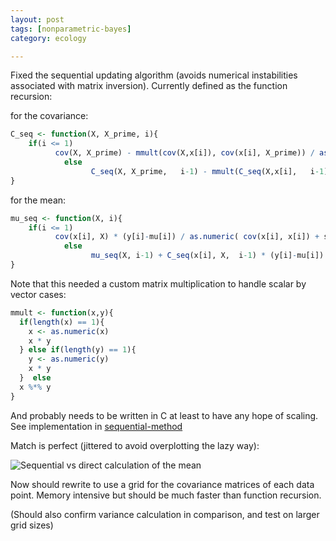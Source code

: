 ```yaml
---
layout: post
tags: [nonparametric-bayes]
category: ecology

---
```



Fixed the sequential updating algorithm (avoids numerical instabilities associated with matrix inversion).  Currently defined as the function recursion:

for the covariance:

```r
C_seq <- function(X, X_prime, i){
    if(i <= 1)
          cov(X, X_prime) - mmult(cov(X,x[i]), cov(x[i], X_prime)) / as.numeric( cov(x[i], x[i]) + sigma_n^2)
            else
                  C_seq(X, X_prime,   i-1) - mmult(C_seq(X,x[i],   i-1), C_seq(x[i], X_prime,   i-1)) / as.numeric( C_seq(x[i], x[i],   i-1)  + sigma_n^2  )
}
```

for the mean:

```r
mu_seq <- function(X, i){
    if(i <= 1)
          cov(x[i], X) * (y[i]-mu[i]) / as.numeric( cov(x[i], x[i]) + sigma_n^2)
            else
                  mu_seq(X, i-1) + C_seq(x[i], X,  i-1) * (y[i]-mu[i]) / as.numeric( C_seq(x[i], x[i], i-1)  + sigma_n^2 )
}
```


Note that this needed a custom matrix multiplication to handle scalar by vector cases:

```r
mmult <- function(x,y){
  if(length(x) == 1){
    x <- as.numeric(x) 
    x * y
  } else if(length(y) == 1){ 
    y <- as.numeric(y)
    x * y
  }  else 
  x %*% y
}
```

And probably needs to be written in C at least to have any hope of scaling. See implementation in [sequential-method](https://github.com/cboettig/nonparametric-bayes/blob/e19802885c6ddf2a30807e6b3addf2b9fa3e2ff0/inst/examples/sequential-method.md)


Match is perfect (jittered to avoid overplotting the lazy way):


![Sequential vs direct calculation of the mean](/2012/assets/figures/2012-11-19-58073767b5-unnamed-chunk-6.png) 

Now should rewrite to use a grid for the covariance matrices of each data point.  Memory intensive but should be much faster than function recursion.  


(Should also confirm variance calculation in comparison, and test on larger grid sizes)
